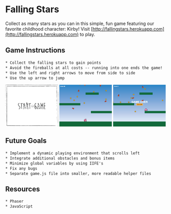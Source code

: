 # Falling Stars
Collect as many stars as you can in this simple, fun game featuring our favorite childhood character: Kirby! Visit [http://fallingstars.herokuapp.com](http://fallingstars.herokuapp.com) to play.

## Game Instructions
```
* Collect the falling stars to gain points
* Avoid the fireballs at all costs -- running into one ends the game!
* Use the left and right arrows to move from side to side
* Use the up arrow to jump
```
![falling stars](/public/imgs/falling-stars.png)

## Future Goals
```
* Implement a dynamic playing environment that scrolls left
* Integrate additional obstacles and bonus items
* Minimize global variables by using IIFE's
* Fix any bugs
* Separate game.js file into smaller, more readable helper files
```

## Resources
```
* Phaser
* JavaScript
```
